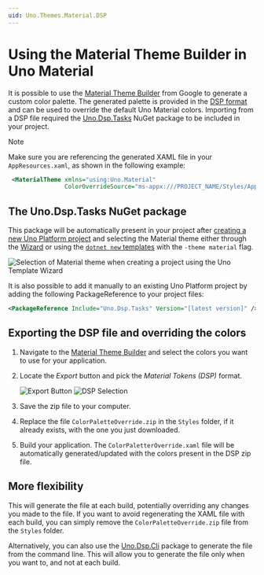 ```yaml
---
uid: Uno.Themes.Material.DSP
---
```


# Using the Material Theme Builder in Uno Material

It is possible to use the [Material Theme Builder](https://m3.material.io/theme-builder#/custom) from Google to generate a custom color palette. The generated palette is provided in the [DSP format](https://m3.material.io/styles/color/the-color-system/color-dsp) and can be used to override the default Uno Material colors. Importing from a DSP file required the [Uno.Dsp.Tasks](https://nuget.org/packages/Uno.Dsp.Tasks) NuGet package to be included in your project.

> [!NOTE]
> Make sure you are referencing the generated XAML file in your `AppResources.xaml`, as shown in the following example:
>
> ```xml
>  <MaterialTheme xmlns="using:Uno.Material"
>                 ColorOverrideSource="ms-appx:///PROJECT_NAME/Styles/Application/MaterialColorsOverride.xaml" />
> ```
>

## The Uno.Dsp.Tasks NuGet package

This package will be automatically present in your project after [creating a new Uno Platform project](https://aka.platform.uno/get-started) and selecting the Material theme either through the [Wizard](xref:Uno.GettingStarted.CreateAnApp.VS2022) or using the [`dotnet new` templates](xref:Uno.GetStarted.dotnet-new
) with the `-theme material` flag.

![Selection of Material theme when creating a project using the Uno Template Wizard](assets/material-theme-selection-wizard.png)

It is also possible to add it manually to an existing Uno Platform project by adding the following PackageReference to your project files:

```xml
<PackageReference Include="Uno.Dsp.Tasks" Version="[latest version]" />
```

## Exporting the DSP file and overriding the colors

1. Navigate to the [Material Theme Builder](https://m3.material.io/theme-builder#/custom) and select the colors you want to use for your application.
2. Locate the _Export_ button and pick the _Material Tokens (DSP)_ format.

   ![Export Button](assets/material-theme-builder-export1.png) ![DSP Selection](assets/material-theme-builder-export2.png)
3. Save the zip file to your computer.
4. Replace the file `ColorPaletteOverride.zip` in the `Styles` folder, if it already exists, with the one you just downloaded.
5. Build your application. The `ColorPaletterOverride.xaml` file will be automatically generated/updated with the colors present in the DSP zip file.

## More flexibility

This will generate the file at each build, potentially overriding any changes you made to the file. If you want to avoid regenerating the XAML file with each build, you can simply remove the `ColorPaletteOverride.zip` file from the `Styles` folder.

Alternatively, you can also use the [Uno.Dsp.Cli](https://nuget.org/packages/Uno.Dsp.Cli) package to generate the file from the command line. This will allow you to generate the file only when you want to, and not at each build.
